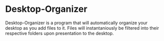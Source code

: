 # Desktop-Organizer

Desktop-Organizer is a program that will automatically organize your desktop as you add files to it. Files will instantaniously be filtered into their respective folders upon presentation to the desktop.
